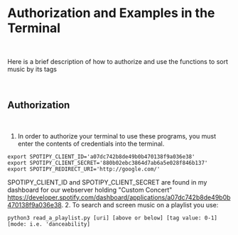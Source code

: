 <h1>Authorization and Examples in the Terminal</h1> <br>
<p>Here is a brief description of how to authorize and use the functions to sort music by its tags</p><br>
<h2>Authorization</h2><br>

  1. In order to authorize your terminal to use these programs, you must enter the contents of credentials into the terminal.
```
export SPOTIPY_CLIENT_ID='a07dc742b8de49b0b470138f9a036e38'
export SPOTIPY_CLIENT_SECRET='880b02ebc3864d7ab6a5e028f846b137'
export SPOTIPY_REDIRECT_URI='http://google.com/'
```
  SPOTIPY_CLIENT_ID and SPOTIPY_CLIENT_SECRET are found in my dashboard for our webserver holding "Custom Concert" https://developer.spotify.com/dashboard/applications/a07dc742b8de49b0b470138f9a036e38.
  2. To search and screen music on a playlist you use:
  ```
  python3 read_a_playlist.py [uri] [above or below] [tag value: 0-1] [mode: i.e. 'danceability]
  ```
